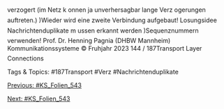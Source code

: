verzogert (im Netz k onnen ja unverhersagbar lange Verz ogerungen auftreten.)
)Wieder wird eine zweite Verbindung aufgebaut!
Losungsidee
Nachrichtenduplikate m ussen erkannt werden )Sequenznummern verwenden!
Prof. Dr. Henning Pagnia (DHBW Mannheim) Kommunikationssysteme © Fruhjahr 2023 144 / 187Transport Layer Connections

   Tags & Topics:
   #187Transport
   #Verz
   #Nachrichtenduplikate

[Previous: #KS_Folien_543](KS_Folien_543.md)

[Next: #KS_Folien_543](KS_Folien_543.md)